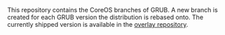 This repository contains the CoreOS branches of GRUB. A new branch is created for each GRUB version the distribution is rebased onto. The currently shipped version is available in the [overlay repository](https://github.com/coreos/coreos-overlay/tree/master/sys-boot/grub).
